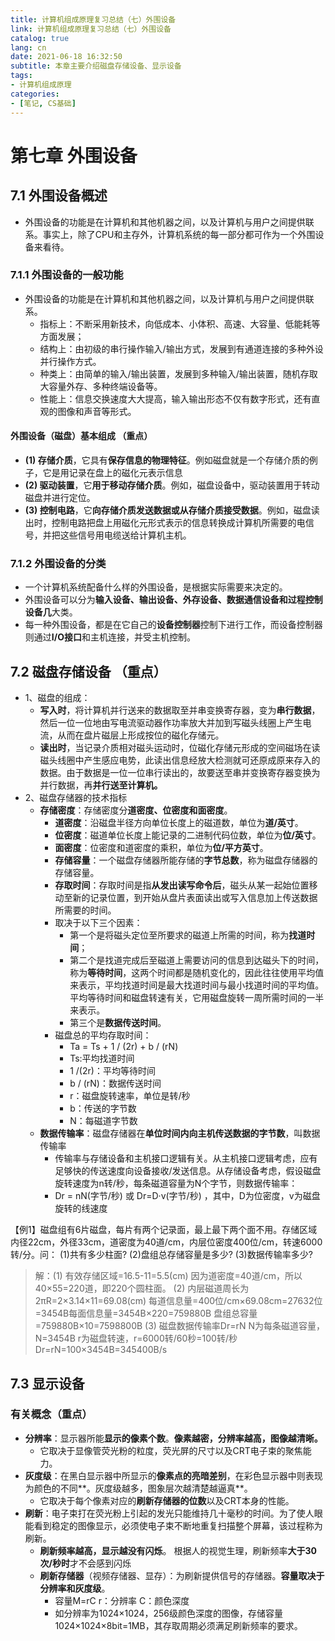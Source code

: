 ```yaml
---
title: 计算机组成原理复习总结（七）外围设备
link: 计算机组成原理复习总结（七）外围设备
catalog: true
lang: cn
date: 2021-06-18 16:32:50
subtitle: 本章主要介绍磁盘存储设备、显示设备
tags:
- 计算机组成原理
categories:
- [笔记, CS基础]
---
```


# 第七章  外围设备

## 7.1 外围设备概述

- 外围设备的功能是在计算机和其他机器之间，以及计算机与用户之间提供联系。事实上，除了CPU和主存外，计算机系统的每一部分都可作为一个外围设备来看待。

### 7.1.1 外围设备的一般功能

- 外围设备的功能是在计算机和其他机器之间，以及计算机与用户之间提供联系。
  - 指标上：不断采用新技术，向低成本、小体积、高速、大容量、低能耗等方面发展；
  - 结构上：由初级的串行操作输入/输出方式，发展到有通道连接的多种外设并行操作方式。
  - 种类上：由简单的输入/输出装置，发展到多种输入/输出装置，随机存取大容量外存、多种终端设备等。
  - 性能上：信息交换速度大大提高，输入输出形态不仅有数字形式，还有直观的图像和声音等形式。

#### 外围设备（磁盘）基本组成 （重点）

- **(1) 存储介质**，它具有**保存信息的物理特征**。例如磁盘就是一个存储介质的例子，它是用记录在盘上的磁化元表示信息
- **(2) 驱动装置**，它**用于移动存储介质**。例如，磁盘设备中，驱动装置用于转动磁盘并进行定位。
- **(3) 控制电路**，它**向存储介质发送数据或从存储介质接受数据**。例如，磁盘读出时，控制电路把盘上用磁化元形式表示的信息转换成计算机所需要的电信号，并把这些信号用电缆送给计算机主机。

### 7.1.2 外围设备的分类

- 一个计算机系统配备什么样的外围设备，是根据实际需要来决定的。
- 外围设备可以分为**输入设备、输出设备、外存设备、数据通信设备和过程控制设备几**大类。
- 每一种外围设备，都是在它自己的**设备控制器**控制下进行工作，而设备控制器则通过**I/O接口**和主机连接，并受主机控制。

## 7.2 磁盘存储设备 （重点）

- 1、磁盘的组成：
  - **写入时**，将计算机并行送来的数据取至并串变换寄存器，变为**串行数据**，然后一位一位地由写电流驱动器作功率放大并加到写磁头线圈上产生电流，从而在盘片磁层上形成按位的磁化存储元。
  - **读出时**，当记录介质相对磁头运动时，位磁化存储元形成的空间磁场在读磁头线圈中产生感应电势，此读出信息经放大检测就可还原成原来存入的数据。由于数据是一位一位串行读出的，故要送至串并变换寄存器变换为并行数据，再**并行送至计算机。**
- 2、磁盘存储器的技术指标
 	- **存储密度**：存储密度分**道密度、位密度和面密度**。
  		- **道密度**：沿磁盘半径方向单位长度上的磁道数，单位为**道/英寸**。
  		- **位密度**：磁道单位长度上能记录的二进制代码位数，单位为**位/英寸**。
  		- **面密度**：位密度和道密度的乘积，单位为**位/平方英寸**。
  		- **存储容量**：一个磁盘存储器所能存储的**字节总数**，称为磁盘存储器的存储容量。
  		- **存取时间**：存取时间是指**从发出读写命令后**，磁头从某一起始位置移动至新的记录位置，到开始从盘片表面读出或写入信息加上传送数据所需要的时间。
  		- 取决于以下三个因素：
   			- 第一个是将磁头定位至所要求的磁道上所需的时间，称为**找道时间**；
   			- 第二个是找道完成后至磁道上需要访问的信息到达磁头下的时间，称为**等待时间**，这两个时间都是随机变化的，因此往往使用平均值来表示，平均找道时间是最大找道时间与最小找道时间的平均值。平均等待时间和磁盘转速有关，它用磁盘旋转一周所需时间的一半来表示。
   			- 第三个是**数据传送时间**。
  		- 磁盘总的平均存取时间：
   			- Ta = Ts + 1 / (2r) + b / (rN)
   			- Ts:平均找道时间
   			- 1 /(2r)：平均等待时间
   			- b / (rN)：数据传送时间
   			- r：磁盘旋转速率，单位是转/秒
   			- b：传送的字节数
   			- N：每磁道字节数
  - **数据传输率**：磁盘存储器在**单位时间内向主机传送数据的字节数**，叫数据传输率
 	  - 传输率与存储设备和主机接口逻辑有关。从主机接口逻辑考虑，应有足够快的传送速度向设备接收/发送信息。从存储设备考虑，假设磁盘旋转速度为n转/秒，每条磁道容量为N个字节，则数据传输率：
 	  - Dr = nN(字节/秒) 或 Dr=D·v(字节/秒) ，其中，D为位密度，v为磁盘旋转的线速度

【例1】磁盘组有6片磁盘，每片有两个记录面，最上最下两个面不用。存储区域内径22cm，外径33cm，道密度为40道/cm，内层位密度400位/cm，转速6000转/分。问：
(1)共有多少柱面?
(2)盘组总存储容量是多少?
(3)数据传输率多少?

> 解：(1) 有效存储区域=16.5-11=5.5(cm)
> 因为道密度=40道/cm，所以40×55=220道，即220个圆柱面。
> (2) 内层磁道周长为2πR=2×3.14×11=69.08(cm)
> 每道信息量=400位/cm×69.08cm=27632位=3454B每面信息量=3454B×220=759880B
> 盘组总容量=759880B×10=7598800B
> (3) 磁盘数据传输率Dr=rN
> N为每条磁道容量，N=3454B
> r为磁盘转速，r=6000转/60秒=100转/秒
> Dr=rN=100×3454B=345400B/s

## 7.3 显示设备

### 有关概念（重点）

- **分辨率**：显示器所能**显示的像素个数**。**像素越密，分辨率越高，图像越清晰。**
  - 它取决于显像管荧光粉的粒度，荧光屏的尺寸以及CRT电子束的聚焦能力。
- **灰度级**：在黑白显示器中所显示的**像素点的亮暗差别**，在彩色显示器中则表现为颜色的不同**。灰度级越多，图象层次越清楚越逼真**。
  - 它取决于每个像素对应的**刷新存储器的位数**以及CRT本身的性能。
- **刷新**：电子束打在荧光粉上引起的发光只能维持几十毫秒的时间。为了使人眼能看到稳定的图像显示，必须使电子束不断地重复扫描整个屏幕，该过程称为刷新。
 	- **刷新频率越高，显示越没有闪烁**。 根据人的视觉生理，刷新频率**大于30次/秒时**才不会感到闪烁
 	- **刷新存储器**（视频存储器、显存）：为刷新提供信号的存储器。**容量取决于分辨率和灰度级**。
  		- 容量M=rC           r：分辨率  C：颜色深度
  		- 如分辨率为1024×1024，256级颜色深度的图像，存储容量1024×1024×8bit=1MB，其存取周期必须满足刷新频率的要求。
